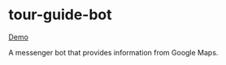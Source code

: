 # tour-guide-bot
[Demo](https://www.youtube.com/watch?v=U7KA1FaBCa4)

A messenger bot that provides information from Google Maps.
